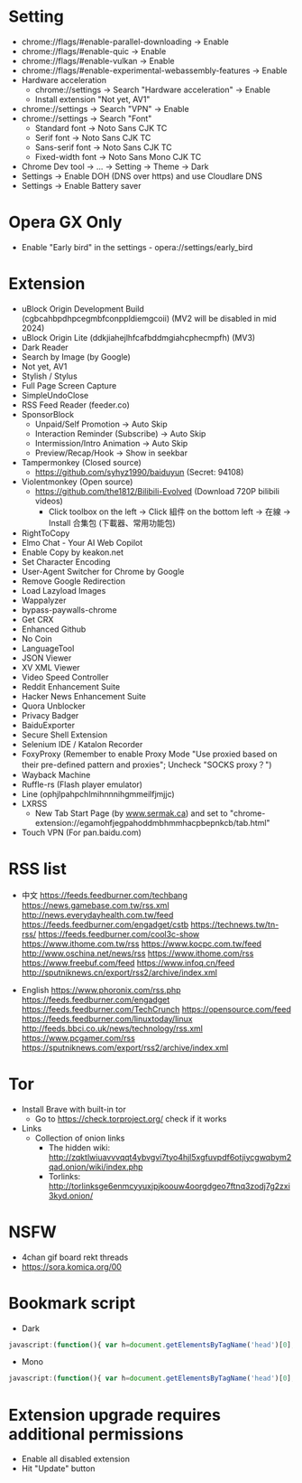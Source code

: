 Setting
=====
* chrome://flags/#enable-parallel-downloading -> Enable
* chrome://flags/#enable-quic -> Enable
* chrome://flags/#enable-vulkan -> Enable
* chrome://flags/#enable-experimental-webassembly-features -> Enable
* Hardware acceleration
  * chrome://settings -> Search "Hardware acceleration" -> Enable
  * Install extension "Not yet, AV1"
* chrome://settings -> Search "VPN" -> Enable
* chrome://settings -> Search "Font"
  * Standard font -> Noto Sans CJK TC
  * Serif font -> Noto Sans CJK TC
  * Sans-serif font -> Noto Sans CJK TC
  * Fixed-width font -> Noto Sans Mono CJK TC
* Chrome Dev tool -> ... -> Setting -> Theme -> Dark
* Settings -> Enable DOH (DNS over https) and use Cloudlare DNS
* Settings -> Enable Battery saver

Opera GX Only
=====
* Enable "Early bird" in the settings - opera://settings/early_bird

Extension
=====
* uBlock Origin Development Build (cgbcahbpdhpcegmbfconppldiemgcoii) (MV2 will be disabled in mid 2024)
* uBlock Origin Lite (ddkjiahejlhfcafbddmgiahcphecmpfh) (MV3)
* Dark Reader
* Search by Image (by Google)
* Not yet, AV1
* Stylish / Stylus
* Full Page Screen Capture
* SimpleUndoClose
* RSS Feed Reader (feeder.co)
* SponsorBlock
  * Unpaid/Self Promotion -> Auto Skip
  * Interaction Reminder (Subscribe) -> Auto Skip
  * Intermission/Intro Animation -> Auto Skip
  * Preview/Recap/Hook -> Show in seekbar
* Tampermonkey (Closed source)
  * https://github.com/syhyz1990/baiduyun (Secret: 94108)
* Violentmonkey (Open source)
  * https://github.com/the1812/Bilibili-Evolved (Download 720P bilibili videos)
    * Click toolbox on the left -> Click 組件 on the bottom left -> 在線 -> Install 合集包 (下載器、常用功能包)
* RightToCopy
* Elmo Chat - Your AI Web Copilot
* Enable Copy by keakon.net
* Set Character Encoding
* User-Agent Switcher for Chrome by Google
* Remove Google Redirection
* Load Lazyload Images
* Wappalyzer
* bypass-paywalls-chrome
* Get CRX
* Enhanced Github
* No Coin
* LanguageTool
* JSON Viewer
* XV XML Viewer
* Video Speed Controller
* Reddit Enhancement Suite
* Hacker News Enhancement Suite
* Quora Unblocker
* Privacy Badger
* BaiduExporter
* Secure Shell Extension
* Selenium IDE / Katalon Recorder
* FoxyProxy (Remember to enable Proxy Mode "Use proxied based on their pre-defined pattern and proxies"; Uncheck "SOCKS proxy？")
* Wayback Machine
* Ruffle-rs (Flash player emulator)
* Line (ophjlpahpchlmihnnnihgmmeilfjmjjc)
* LXRSS
  * New Tab Start Page (by www.sermak.ca) and set to "chrome-extension://egamohfjegpahoddmbhmmhacpbepnkcb/tab.html"
* Touch VPN (For pan.baidu.com)

RSS list
=====
* 中文
https://feeds.feedburner.com/techbang
https://news.gamebase.com.tw/rss.xml
http://news.everydayhealth.com.tw/feed
https://feeds.feedburner.com/engadget/cstb
https://technews.tw/tn-rss/
https://feeds.feedburner.com/cool3c-show
https://www.ithome.com.tw/rss
https://www.kocpc.com.tw/feed
http://www.oschina.net/news/rss
https://www.ithome.com/rss
https://www.freebuf.com/feed
https://www.infoq.cn/feed
http://sputniknews.cn/export/rss2/archive/index.xml

* English
https://www.phoronix.com/rss.php
https://feeds.feedburner.com/engadget
https://feeds.feedburner.com/TechCrunch
https://opensource.com/feed
https://feeds.feedburner.com/linuxtoday/linux
http://feeds.bbci.co.uk/news/technology/rss.xml
https://www.pcgamer.com/rss
https://sputniknews.com/export/rss2/archive/index.xml

Tor
=====
* Install Brave with built-in tor
  * Go to https://check.torproject.org/ check if it works
* Links
  * Collection of onion links
    * The hidden wiki: http://zqktlwiuavvvqqt4ybvgvi7tyo4hjl5xgfuvpdf6otjiycgwqbym2qad.onion/wiki/index.php
    * Torlinks: http://torlinksge6enmcyyuxjpjkoouw4oorgdgeo7ftnq3zodj7g2zxi3kyd.onion/

NSFW
=====
* 4chan gif board rekt threads
* https://sora.komica.org/00

Bookmark script
=====
* Dark
```javascript
javascript:(function(){ var h=document.getElementsByTagName('head')[0],s=document.createElement('style');s.setAttribute('type','text/css'); s.appendChild(document.createTextNode('html{-webkit-filter:invert(100%) hue-rotate(180deg) contrast(70%) !important; background: #fff;} .line-content {background-color: #fefefe;}'));h.appendChild(s); })()
```
* Mono
```javascript
javascript:(function(){ var h=document.getElementsByTagName('head')[0],s=document.createElement('style');s.setAttribute('type','text/css'); s.appendChild(document.createTextNode('@font-face{font-family:ASCII;src:local("Ubuntu Mono"),local("Consolas");unicode-range:U+00-7F,U+FF01-FF5E}@font-face{font-family:CJK;src:local("Droid Sans Fallback"),local("DroidMono"),local("Wenquanyi Micro Hei"),local("WenQuanYi Zen Hei"),local("Sarasa Mono TC"),local("Microsoft JhengHei"),local("Microsoft YaHei");unicode-range:U+2E80-FAFF}*,* *,[class],[id],[name]{font-family:ASCII,CJK,sans-serif!important;font-weight:400!important}'));h.appendChild(s); })()
```

Extension upgrade requires additional permissions
=====
* Enable all disabled extension
* Hit "Update" button
